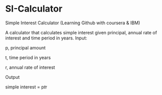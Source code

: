 # SI-Calculator
Simple Interest Calculator (Learning Github with coursera &amp; IBM)

A calculator that calculates simple interest given principal, annual rate of interest and time period in years.
Input:

   p, principal amount

   t, time period in years
   
   r, annual rate of interest

Output

   simple interest = p*t*r
